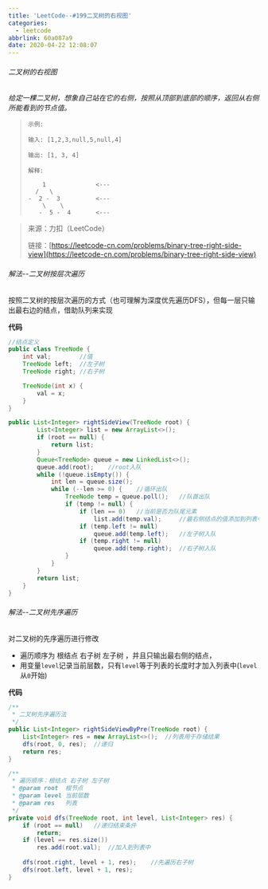 ```yaml
---
title: 'LeetCode--#199二叉树的右视图'
categories:
  - leetcode
abbrlink: 60a087a9
date: 2020-04-22 12:08:07
---
```



###### 二叉树的右视图

*给定一棵二叉树，想象自己站在它的右侧，按照从顶部到底部的顺序，返回从右侧所能看到的节点值。*

> ```shell
> 示例:
> 
> 输入: [1,2,3,null,5,null,4]
> 
> 输出: [1, 3, 4]
>  
> 解释:
> 
>     1              <---
>   /   \
> -  2 -  3          <---
>     \    \
>    -  5 -  4       <---
> ```

> 来源：力扣（LeetCode）
>
> 链接：[https://leetcode-cn.com/problems/binary-tree-right-side-view](https://leetcode-cn.com/problems/binary-tree-right-side-view)

<!--more-->

###### 解法--二叉树按层次遍历

按照二叉树的按层次遍历的方式（也可理解为深度优先遍历DFS），但每一层只输出最右边的结点，借助队列来实现

**代码**

```java
//结点定义
public class TreeNode {
    int val;	    //值
    TreeNode left;	//左子树
    TreeNode right;	//右子树

    TreeNode(int x) {
        val = x;
    }
}

public List<Integer> rightSideView(TreeNode root) {
        List<Integer> list = new ArrayList<>();
        if (root == null) {
            return list;
        }
        Queue<TreeNode> queue = new LinkedList<>();
        queue.add(root);    //root入队
        while (!queue.isEmpty()) {
            int len = queue.size();
            while (--len >= 0) {	//循环出队
                TreeNode temp = queue.poll();	//队首出队
                if (temp != null) {
                    if (len == 0)	//当前是否为队尾元素
                        list.add(temp.val); 	//最右侧结点的值添加到列表中
                    if (temp.left != null)
                        queue.add(temp.left);	//左子树入队
                    if (temp.right != null)
                        queue.add(temp.right);	//右子树入队
                }
            }
        }
        return list;
    }
}
```

###### 解法--二叉树先序遍历

对二叉树的先序遍历进行修改

- 遍历顺序为 根结点 右子树 左子树 ，并且只输出最右侧的结点，
- 用变量`level`记录当前层数，只有`level`等于列表的长度时才加入列表中(`level`从`0`开始)

**代码**

```java
/**
 * 二叉树先序遍历法
 */
public List<Integer> rightSideViewByPre(TreeNode root) {
    List<Integer> res = new ArrayList<>();	//列表用于存储结果
    dfs(root, 0, res);	//递归
    return res;
}

/**
 * 遍历顺序：根结点 右子树 左子树
 * @param root  根节点
 * @param level 当前层数
 * @param res   列表
 */
private void dfs(TreeNode root, int level, List<Integer> res) {
    if (root == null)	//递归结束条件
        return;
    if (level == res.size())
        res.add(root.val);	//加入到列表中
    
    dfs(root.right, level + 1, res);    //先遍历右子树
    dfs(root.left, level + 1, res);
}
```